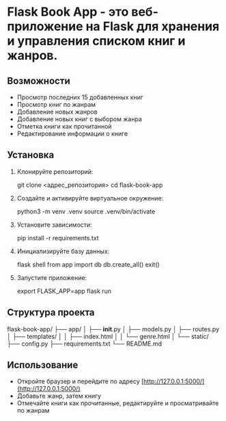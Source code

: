 # Flask Book App - это веб-приложение на Flask для хранения и управления списком книг и жанров.

## Возможности

- Просмотр последних 15 добавленных книг
- Просмотр книг по жанрам
- Добавление новых жанров
- Добавление новых книг с выбором жанра
- Отметка книги как прочитанной 
- Редактирование информации о книге

## Установка

1. Клонируйте репозиторий:

    git clone <адрес_репозитория>
    cd flask-book-app


2. Создайте и активируйте виртуальное окружение:

    python3 -m venv .venv
    source .venv/bin/activate


3. Установите зависимости:

    pip install -r requirements.txt


4. Инициализируйте базу данных:
    
    flask shell
        from app import db
        db.create_all()
        exit()

5. Запустите приложение:

    export FLASK_APP=app
    flask run

## Структура проекта

flask-book-app/
├── app/
│   ├── __init__.py
│   ├── models.py
│   ├── routes.py
│   ├── templates/
│   │   ├── index.html
│   │   └── genre.html
│   └── static/
├── config.py
├── requirements.txt
└── README.md

## Использование

- Откройте браузер и перейдите по адресу [http://127.0.0.1:5000/](http://127.0.0.1:5000/)
- Добавьте жанр, затем книгу
- Отмечайте книги как прочитанные, редактируйте и просматривайте по жанрам